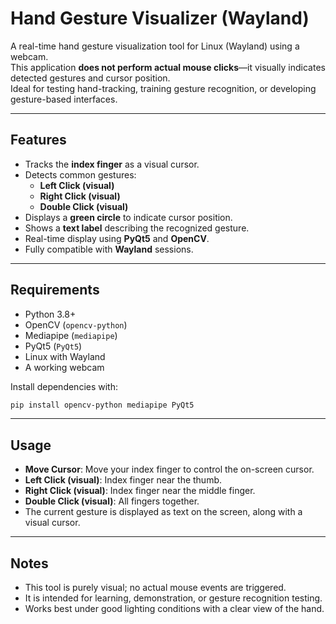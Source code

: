 # Hand Gesture Visualizer (Wayland)

A real-time hand gesture visualization tool for Linux (Wayland) using a webcam.  
This application **does not perform actual mouse clicks**—it visually indicates detected gestures and cursor position.  
Ideal for testing hand-tracking, training gesture recognition, or developing gesture-based interfaces.

---

## Features

- Tracks the **index finger** as a visual cursor.
- Detects common gestures:
  - **Left Click (visual)**
  - **Right Click (visual)**
  - **Double Click (visual)**
- Displays a **green circle** to indicate cursor position.
- Shows a **text label** describing the recognized gesture.
- Real-time display using **PyQt5** and **OpenCV**.
- Fully compatible with **Wayland** sessions.

---

## Requirements

- Python 3.8+
- OpenCV (`opencv-python`)
- Mediapipe (`mediapipe`)
- PyQt5 (`PyQt5`)
- Linux with Wayland
- A working webcam

Install dependencies with:

```bash
pip install opencv-python mediapipe PyQt5
````

---
## Usage

* **Move Cursor**: Move your index finger to control the on-screen cursor.
* **Left Click (visual)**: Index finger near the thumb.
* **Right Click (visual)**: Index finger near the middle finger.
* **Double Click (visual)**: All fingers together.
* The current gesture is displayed as text on the screen, along with a visual cursor.

---

## Notes

* This tool is purely visual; no actual mouse events are triggered.
* It is intended for learning, demonstration, or gesture recognition testing.
* Works best under good lighting conditions with a clear view of the hand.
